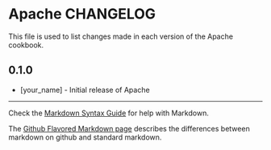 # Apache CHANGELOG

This file is used to list changes made in each version of the Apache cookbook.

## 0.1.0
- [your_name] - Initial release of Apache

- - -
Check the [Markdown Syntax Guide](http://daringfireball.net/projects/markdown/syntax) for help with Markdown.

The [Github Flavored Markdown page](http://github.github.com/github-flavored-markdown/) describes the differences between markdown on github and standard markdown.
